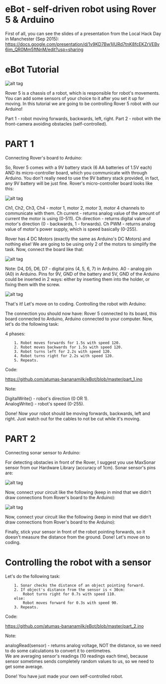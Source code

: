 # eBot - self-driven robot using Rover 5 & Arduino

First of all, you can see the slides of a presentation from the Local Hack Day in Manchester (Sep 2015):
https://docs.google.com/presentation/d/1v9KD7Bw1jIURd7tnK8fcEKZrVEBv6im_QR0Mm5ftNnM/edit?usp=sharing

# eBot Tutorial

![alt tag](http://aivarastumas.weebly.com/uploads/4/9/8/0/49800285/743813120.png)

Rover 5 is a chassis of a robot, which is responsible for robot's movements.
You can add some sensors of your choice to it after you set it up for moving.
In this tutorial we are going to be controlling Rover 5 robot with our Arduino!

Part 1 - robot moving forwards, backwards, left, right.
Part 2 - robot with the front-camera avoiding obstacles (self-controlled).


# PART 1

Connecting Rover's board to Arduino:

So, Rover 5 comes with a 9V battery stack (6 AA batteries of 1.5V each) AND its micro-controller board, which you communicate with through Arduino.
You don't really need to use the 9V battery stack provided, in fact, any 9V battery will be just fine. Rover's micro-controller board looks like this:

![alt tag](http://aivarastumas.weebly.com/uploads/4/9/8/0/49800285/709226603.png)

Ch1, Ch2, Ch3, Ch4 - motor 1, motor 2, motor 3, motor 4 channels to communicate with them.
Ch current - returns analog value of the amount of current the motor is using (0-511).
Ch direction - returns digital value of motor's direction (0 - backwards, 1 - forwards).
Ch PWM - returns analog value of motor's power supply, which is speed basically (0-255).


Rover has 4 DC Motors (exactly the same as Arduino's DC Motors) and nothing else! We are going to be using only 2 of the motors to simplify the task.
Now, connect the board like that:

![alt tag](http://aivarastumas.weebly.com/uploads/4/9/8/0/49800285/522057396.png)

Note:
D4, D5, D6, D7 - digital pins (4, 5, 6, 7) in Arduino.
A0 - analog pin (A0) in Arduino.
Pins for 9V, GND of the battery and 5V, GND of the Arduino could be inserted in 2 ways: either by inserting them into the holder, or fixing them with the screw.

![alt tag](http://aivarastumas.weebly.com/uploads/4/9/8/0/49800285/365793188.png)

That's it! Let's move on to coding.
Controlling the robot with Arduino:

The connection you should now have: Rover 5 connected to its board, this board connected to Arduino, Arduino connected to your computer.
Now, let's do the following task:

4 phases:

        1. Robot moves forwards for 1.5s with speed 120.
        2. Robot moves backwards for 1.5s with speed 120.
        3. Robot turns left for 2.2s with speed 120.
        4. Robot turns right for 2.2s with speed 120.
        5. Repeats.

Code:

https://github.com/atumas-bananamilk/eBot/blob/master/part_1.ino

Note:

DigitalWrite() - robot's direction (0 OR 1). <br />
AnalogWrite() - robot's speed (0-255).

Done! Now your robot should be moving forwards, backwards, left and right. Just watch out for the cables to not be cut while it's moving.

# PART 2

Connecting sonar sensor to Arduino:

For detecting obstacles in front of the Rover, I suggest you use MaxSonar sensor from our Hardware Library (accuracy of 1cm).
Sonar sensor's pins are:

![alt tag](http://aivarastumas.weebly.com/uploads/4/9/8/0/49800285/431750418.png)

Now, connect your circuit like the following (keep in mind that we didn't draw connections from Rover's board to the Arduino):

![alt tag](http://aivarastumas.weebly.com/uploads/4/9/8/0/49800285/594165019.png)

Now, connect your circuit like the following (keep in mind that we didn't draw connections from Rover's board to the Arduino):

Finally, stick your sensor in front of the robot pointing forwards, so it doesn't measure the distance from the ground. 
Done! Let's move on to coding.

# Controlling the robot with a sensor

Let's do the following task:

        1. Sonar checks the distance of an object pointing forward.
        2. If object's distance from the sensor is < 30cm:
            Robot turns right for 0.7s with speed 110.
        else:
            Robot moves forward for 0.3s with speed 90.
        3. Repeats.

Code:

https://github.com/atumas-bananamilk/eBot/blob/master/part_2.ino

Note:

analogRead(sensor) - returns analog voltage, NOT the distance, so we need to do some calculations to convert it to centimetres. <br />
We are averaging sensor's readings (10 readings each time), because sensor sometimes sends completely random values to us, so we need to get some average.

Done! You have just made your own self-controlled robot.
